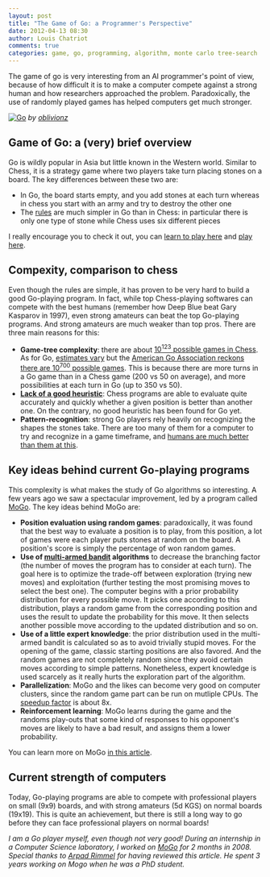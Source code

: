 ```yaml
---
layout: post
title: "The Game of Go: a Programmer's Perspective"
date: 2012-04-13 08:30
author: Louis Chatriot
comments: true
categories: game, go, programming, algorithm, monte carlo tree-search
---
```



The game of go is very interesting from an AI programmer's point of
view, because of how difficult it is to make a computer compete against
a strong human and how researchers approached the problem. Paradoxically, the use of randomly played games has helped computers get much stronger.  


[![Go](http://farm1.staticflickr.com/134/322662164_0260e91add_n.jpg)](http://www.flickr.com/photos/92544159@N00/322662164/)
*by [oblivionz](http://www.flickr.com/photos/obli/ "Author")*  


## Game of Go: a (very) brief overview
Go is wildly popular in Asia but little known in the Western world. Similar to Chess, it is a strategy game where two players take
turn placing stones on a board. The key differences between these
two are:  

* In Go, the board starts empty, and you add stones at each turn whereas in
  chess you start with an army and try to destroy the other one
* The [rules](http://senseis.xmp.net/?RulesOfGoIntroductory) are much simpler in Go than in Chess: in particular there is only one type of stone while Chess uses six different pieces

I really encourage you to check it out, you can [learn to play here](http://senseis.xmp.net/?RulesOfGoIntroductory) and [play here](http://www.gokgs.com/).


## Compexity, comparison to chess
Even though the rules are simple, it has proven to be very hard to
build a good Go-playing program. In fact, while top Chess-playing
softwares can compete with the best humans (remember how Deep Blue beat
Gary Kasparov in 1997), even strong amateurs can beat the top Go-playing
programs. And strong amateurs are much weaker than top pros. There are three main reasons for this:  

* **Game-tree complexity**: there are about [10<sup>123</sup> possible games
  in Chess](http://en.wikipedia.org/wiki/Shannon_number). As for Go,
[estimates vary](http://en.wikipedia.org/wiki/Go_and_mathematics) but
the [American Go Association reckons there are 10<sup>700</sup> possible
games](http://www.usgo.org/resources/topten.html). This is because there
are more turns in a Go game than in a Chess game (200 vs 50 on average),
and more possibilities at each turn in Go (up to 350 vs 50).
* **[Lack of a good heuristic](http://en.wikipedia.org/wiki/Evaluation_function)**: Chess programs are able to evaluate quite accurately and quickly whether a given position is better than another one. On the contrary, no good heuristic has been found for Go yet.
* **Pattern-recognition**: strong Go players rely heavily on recognizing
  the shapes the stones take. There are too many of them for a computer
to try and recognize in a game timeframe, and [humans are much better than them at this](http://curiosity.discovery.com/question/humans-better-than-computers).  


## Key ideas behind current Go-playing programs
This complexity is what makes the study of Go algorithms so interesting.
A few years ago we saw a spectacular improvement, led by a
program called [MoGo](http://www.lri.fr/~teytaud/mogo.html). The key
ideas behind MoGo are:  

* **Position evaluation using random games**: paradoxically, it was
  found that the best way to evaluate a position is to play, from this
position, a lot of games were each player puts stones at random
on the board. A position's score is simply the percentage of won
random games.
* **Use of [multi-armed bandit](http://en.wikipedia.org/wiki/Multi-armed_bandit) algorithms** to decrease the branching factor (the number of moves the program has to consider at each turn). The goal here is to optimize the trade-off between exploration (trying new moves) and exploitation (further testing the most promising moves to select the best one). The computer begins with a prior probability distribution for every possible move. It picks one according to this distribution, plays a random game from the corresponding position and uses the result to update the probability for this move. It then selects another possible move according to the updated distribution and so on.
* **Use of a little expert knowledge**: the prior distribution used in the
multi-armed bandit is calculated so as to avoid trivially stupid moves.
For the opening of the game, classic starting positions are also
favored. And the random games are not completely random since they avoid
certain moves according to simple patterns. Nonetheless, expert
knowledge is used scarcely as it really hurts the exploration part of
the algorithm.
* **Parallelization**: MoGo and the likes can become very good on
  computer clusters, since the random game part can be run on mutliple
CPUs. The [speedup factor](http://en.wikipedia.org/wiki/Amdahl's_law) is
about 8x.
* **Reinforcement learning**: MoGo learns during the game and the
  randoms play-outs that some kind of responses to his opponent's moves are likely to have a bad
result, and assigns them a lower probability.  

You can learn more on MoGo [in this article](http://www.pleinsud.u-psud.fr/specialR2008/en/12_GOthique.pdf).  


## Current strength of computers
Today, Go-playing programs are able to compete with professional players on small (9x9) boards, and with strong amateurs (5d KGS) on normal boards (19x19). This is quite an achievement, but there is still a long way to go before they can face professional players on normal boards!



*I am a Go player myself, even though not very good! During an
internship in a Computer Science laboratory, I worked on [MoGo](http://www.lri.fr/~teytaud/mogo.html) for 2 months in 2008.*  
*Special thanks to [Arpad Rimmel](http://www.linkedin.com/pub/arpad-rimmel/b/9a7/847) for having reviewed this article. He spent 3 years working on Mogo when he was a PhD student.*
